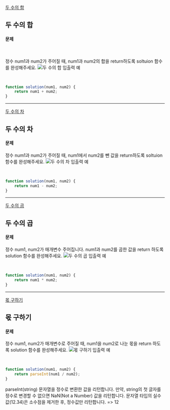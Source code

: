 [두 수의 합](https://school.programmers.co.kr/learn/courses/30/lessons/120802)

## 두 수의 합
#### 문제

<br/>

정수 num1과 num2가 주어질 때, num1과 num2의 합을 return하도록 soltuion 함수를 완성해주세요.
![두 수의 합 입출력 예](https://velog.velcdn.com/images/jkang4531/post/3182c06c-66aa-43c0-a8a7-2aa7871d8527/image.png)

<br/>

```javascript
function solution(num1, num2) {
    return num1 + num2;
}
```
---
[두 수의 차](https://school.programmers.co.kr/learn/courses/30/lessons/120803)
## 두 수의 차
#### 문제
정수 num1과 num2가 주어질 때, num1에서 num2를 뺀 값을 return하도록 soltuion 함수를 완성해주세요.
![두 수의 차 입출력 예](https://velog.velcdn.com/images/jkang4531/post/adf6fb47-44f7-42c2-8ec1-04d1cbfc46ad/image.png)

<br/>

```javascript
function solution(num1, num2) {
    return num1 - num2;
}
```
---
[두 수의 곱](https://school.programmers.co.kr/learn/courses/30/lessons/120804)
## 두 수의 곱
#### 문제
정수 num1, num2가 매개변수 주어집니다. num1과 num2를 곱한 값을 return 하도록 solution 함수를 완성해주세요.
![두 수의 곱 입출력 예](https://velog.velcdn.com/images/jkang4531/post/22c32db7-c603-4976-9b5b-cc2d422ea3c9/image.png)

<br/>

```javascript
function solution(num1, num2) {
    return num1 * num2;
}
```
---

[몫 구하기](https://school.programmers.co.kr/learn/courses/30/lessons/120805)
## 몫 구하기
#### 문제
정수 num1, num2가 매개변수로 주어질 때, num1을 num2로 나눈 몫을 return 하도록 solution 함수를 완성해주세요.
![몫 구하기 입출력 예](https://velog.velcdn.com/images/jkang4531/post/c3f1d38a-0559-4b6e-8c10-f32b7f951eaf/image.png)

<br/>

```javascript
function solution(num1, num2) {
    return parseInt(num1 / num2);
}
```

parseInt(string) 문자열을 정수로 변환한 값을 리턴합니다.
만약, string의 첫 글자를 정수로 변경할 수 없으면 NaN(Not a Number) 값을 리턴합니다.
문자열 타입의 실수값(12.34)은 소수점을 제거한 후, 정수값만 리턴합니다. => 12
